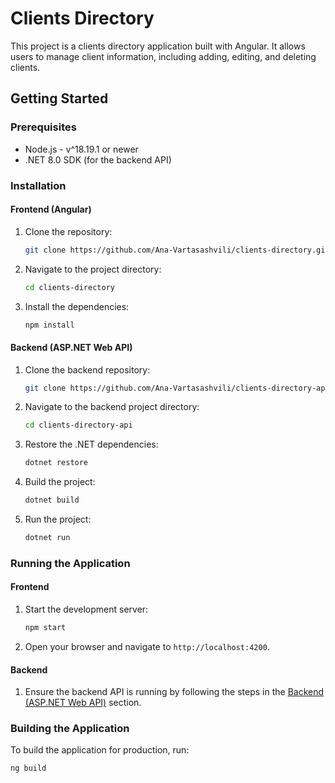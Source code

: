 # Clients Directory

This project is a clients directory application built with Angular. It allows users to manage client information, including adding, editing, and deleting clients.

## Getting Started

### Prerequisites

- Node.js - v^18.19.1 or newer
- .NET 8.0 SDK (for the backend API)

### Installation

#### Frontend (Angular)

1. Clone the repository:

   ```sh
   git clone https://github.com/Ana-Vartasashvili/clients-directory.git
   ```

2. Navigate to the project directory:

   ```sh
   cd clients-directory
   ```

3. Install the dependencies:

   ```sh
   npm install
   ```

#### Backend (ASP.NET Web API)

1. Clone the backend repository:

   ```sh
   git clone https://github.com/Ana-Vartasashvili/clients-directory-api.git
   ```

2. Navigate to the backend project directory:

   ```sh
   cd clients-directory-api
   ```

3. Restore the .NET dependencies:

   ```sh
   dotnet restore
   ```

4. Build the project:

   ```sh
   dotnet build
   ```

5. Run the project:

   ```sh
   dotnet run
   ```

### Running the Application

#### Frontend

1. Start the development server:

   ```sh
   npm start
   ```

2. Open your browser and navigate to `http://localhost:4200`.

#### Backend

1. Ensure the backend API is running by following the steps in the [Backend (ASP.NET Web API)](#backend-aspnet-web-api) section.

### Building the Application

To build the application for production, run:

```sh
ng build
```
